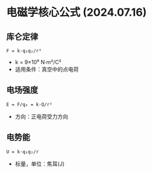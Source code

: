 # 电磁学核心公式 (2024.07.16)

## 库仑定律
`F = k·q₁q₂/r²`  
- k = 9×10⁹ N·m²/C²
- 适用条件：真空中的点电荷

## 电场强度
`E = F/q₀ = k·Q/r²`  
- 方向：正电荷受力方向

## 电势能
`U = k·q₁q₂/r`  
- 标量，单位：焦耳(J)